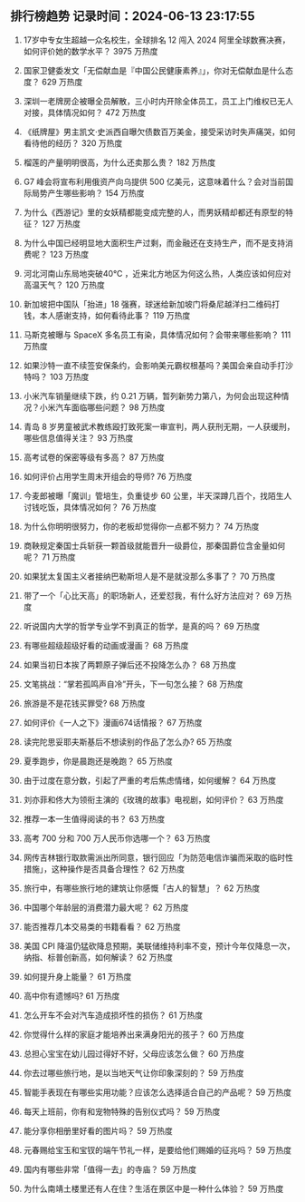 
## 排行榜趋势 记录时间：2024-06-13 23:17:55
  
  1. 17岁中专女生超越一众名校生，全球排名 12 闯入 2024 阿里全球数赛决赛，如何评价她的数学水平？ 3975 万热度
    
  2. 国家卫健委发文「无偿献血是『中国公民健康素养』」，你对无偿献血是什么态度？ 629 万热度
    
  3. 深圳一老牌房企被曝全员解散，三小时内开除全体员工，员工上门维权已无人对接，具体情况如何？ 472 万热度
    
  4. 《纸牌屋》男主凯文·史派西自曝欠债数百万美金，接受采访时失声痛哭，如何看待他的经历？ 320 万热度
    
  5. 榴莲的产量明明很高，为什么还卖那么贵？ 182 万热度
    
  6. G7 峰会将宣布利用俄资产向乌提供 500 亿美元，这意味着什么？会对当前国际局势产生哪些影响？ 154 万热度
    
  7. 为什么《西游记》里的女妖精都能变成完整的人，而男妖精却都还有原型的特征？ 127 万热度
    
  8. 为什么中国已经明显地大面积生产过剩，而金融还在支持生产，而不是支持消费呢？ 123 万热度
    
  9. 河北河南山东局地突破40℃ ，近来北方地区为何这么热，人类应该如何应对高温天气？ 120 万热度
    
  10. 新加坡把中国队「抬进」18 强赛，球迷给新加坡门将桑尼越洋扫二维码打钱，本人感谢支持，如何看待此事？ 119 万热度
    
  11. 马斯克被曝与 SpaceX 多名员工有染，具体情况如何？会带来哪些影响？ 111 万热度
    
  12. 如果沙特一直不续签安保条约，会影响美元霸权根基吗？美国会亲自动手打沙特吗？ 103 万热度
    
  13. 小米汽车销量继续下跌，约 0.21 万辆，暂列新势力第八，为何会出现这种情况？小米汽车面临哪些问题？ 98 万热度
    
  14. 青岛 8 岁男童被武术教练殴打致死案一审宣判，两人获刑无期，一人获缓刑，哪些信息值得关注？ 93 万热度
    
  15. 高考试卷的保密等级有多高？ 87 万热度
    
  16. 如何评价占用学生周末开组会的导师? 76 万热度
    
  17. 今麦郎被曝「魔训」管培生，负重徒步 60 公里，半天深蹲几百个，找陌生人讨钱吃饭，具体情况如何？ 76 万热度
    
  18. 为什么你明明很努力，你的老板却觉得你一点都不努力？ 74 万热度
    
  19. 商鞅规定秦国士兵斩获一颗首级就能晋升一级爵位，那秦国爵位含金量如何呢？ 71 万热度
    
  20. 如果犹太复国主义者接纳巴勒斯坦人是不是就没那么多事了？ 70 万热度
    
  21. 带了一个「心比天高」的职场新人，还爱怼我，有什么好方法应对？ 69 万热度
    
  22. 听说国内大学的哲学专业学不到真正的哲学，是真的吗？ 69 万热度
    
  23. 有哪些超级超级好看的动画或漫画？ 68 万热度
    
  24. 如果当初日本挨了两颗原子弹后还不投降怎么办？ 68 万热度
    
  25. 文笔挑战：“掌若孤鸣声自冷”开头，下一句怎么接？ 68 万热度
    
  26. 旅游是不是花钱买罪受? 68 万热度
    
  27. 如何评价《一人之下》漫画674话情报？ 67 万热度
    
  28. 读完陀思妥耶夫斯基后不想读别的作品了怎么办? 65 万热度
    
  29. 夏季跑步，你是晨跑还是晚跑？ 65 万热度
    
  30. 由于过度在意分数，引起了严重的考后焦虑情绪，如何缓解？ 64 万热度
    
  31. 刘亦菲和佟大为领衔主演的《玫瑰的故事》电视剧，如何评价？ 63 万热度
    
  32. 推荐一本一生值得阅读的书？ 63 万热度
    
  33. 高考 700 分和 700 万人民币你选哪一个？ 63 万热度
    
  34. 网传吉林银行取款需派出所同意，银行回应「为防范电信诈骗而采取的临时性措施」，这种操作是否具备合理性？ 62 万热度
    
  35. 旅行中，有哪些旅行地的建筑让你感慨「古人的智慧」？ 62 万热度
    
  36. 中国哪个年龄层的消费潜力最大呢？ 62 万热度
    
  37. 能否推荐几本交易类的书籍看看？ 62 万热度
    
  38. 美国 CPI 降温仍猛砍降息预期，美联储维持利率不变，预计今年仅降息一次，纳指、标普创新高，如何解读？ 62 万热度
    
  39. 如何提升身上能量？ 61 万热度
    
  40. 高中你有遗憾吗? 61 万热度
    
  41. 怎么开车不会对汽车造成损坏性的损伤？ 61 万热度
    
  42. 你觉得什么样的家庭才能培养出来满身阳光的孩子？ 60 万热度
    
  43. 总担心宝宝在幼儿园过得好不好，父母应该怎么做？ 60 万热度
    
  44. 你去过哪些旅行地，是以当地天气让你印象深刻的？ 59 万热度
    
  45. 智能手表现在有哪些实用功能？应该怎么选择适合自己的产品呢？ 59 万热度
    
  46. 每天上班前，你有和宠物特殊的告别仪式吗？ 59 万热度
    
  47. 能分享你相册里好看的图片吗？ 59 万热度
    
  48. 元春赐给宝玉和宝钗的端午节礼一样，是要给他们赐婚的征兆吗？ 59 万热度
    
  49. 国内有哪些非常「值得一去」的寺庙？ 59 万热度
    
  50. 为什么南靖土楼里还有人在住？生活在景区中是一种什么体验？ 59 万热度
    